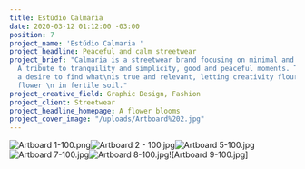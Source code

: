 ```yaml
---
title: Estúdio Calmaria
date: 2020-03-12 01:12:00 -03:00
position: 7
project_name: 'Estúdio Calmaria '
project_headline: Peaceful and calm streetwear
project_brief: "Calmaria is a streetwear brand focusing on minimal and calm aesthetics.
  A tribute to tranquility and simplicity, good and peaceful moments. The pieces translate
  a desire to find what\nis true and relevant, letting creativity flourish like a
  flower \n in fertile soil."
project_creative_field: Graphic Design, Fashion
project_client: Streetwear
project_headline_homepage: A flower blooms
project_cover_image: "/uploads/Artboard%202.jpg"
---
```


![Artboard 1-100.png](/uploads/Artboard%201-100.jpg)![Artboard 2 - 100.jpg](/uploads/Artboard%202%20-%20100.jpg)![Artboard 5-100.jpg](/uploads/Artboard%205-100.jpg)![Artboard 7-100.jpg](/uploads/Artboard%207-100.jpg)![Artboard 8-100.jpg](/uploads/Artboard%208-100.jpg)![Artboard 9-100.jpg]